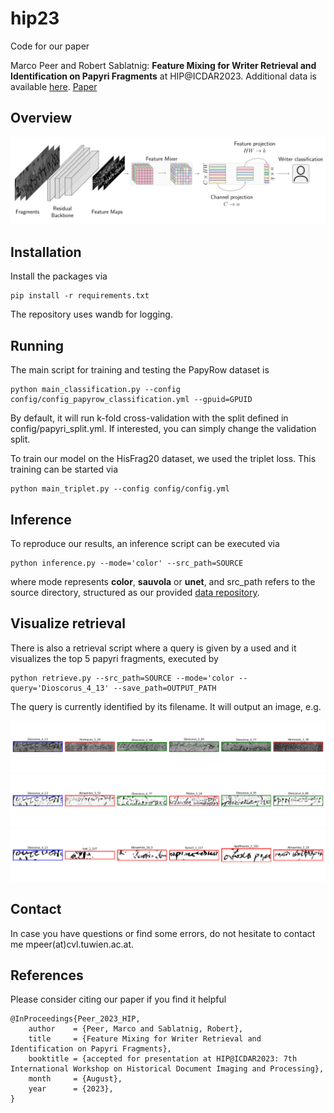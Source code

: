 # hip23
Code for our paper 

Marco Peer and Robert Sablatnig: **Feature Mixing for Writer Retrieval and Identification on Papyri Fragments** at HIP@ICDAR2023. Additional data is available [here](https://github.com/marco-peer/hip23-data). [Paper](https://arxiv.org/abs/2306.12939)

## Overview

![overview](assets/overview_hip.png)  


## Installation

Install the packages via

    pip install -r requirements.txt

The repository uses wandb for logging.

## Running

The main script for training and testing the PapyRow dataset is 

    python main_classification.py --config config/config_papyrow_classification.yml --gpuid=GPUID 

By default, it will run k-fold cross-validation with the split defined in config/papyri_split.yml. If interested, you can simply change the validation split.

To train our model on the HisFrag20 dataset, we used the triplet loss. This training can be started via

    python main_triplet.py --config config/config.yml

## Inference

To reproduce our results, an inference script can be executed via

    python inference.py --mode='color' --src_path=SOURCE

where mode represents **color**, **sauvola** or **unet**, and src_path refers to the source directory, structured as our provided [data repository](https://github.com/marco-peer/hip23-data).

## Visualize retrieval

There is also a retrieval script where a query is given by a used and it visualizes the top 5 papyri fragments, executed by

    python retrieve.py --src_path=SOURCE --mode='color --query='Dioscorus_4_13' --save_path=OUTPUT_PATH

The query is currently identified by its filename. It will output an image, e.g.

![Dioscorus_4_13_color](assets/Dioscorus_4_13_color.png)  
![Dioscorus_4_13_sauvola](assets/Dioscorus_4_13_sauvola.png)  
![Dioscorus_4_13_unet](assets/Dioscorus_4_13_unet.png)  


## Contact
In case you have questions or find some errors, do not hesitate to contact me mpeer(at)cvl.tuwien.ac.at.

## References
Please consider citing our paper if you find it helpful

    @InProceedings{Peer_2023_HIP,
        author    = {Peer, Marco and Sablatnig, Robert},
        title     = {Feature Mixing for Writer Retrieval and Identification on Papyri Fragments},
        booktitle = {accepted for presentation at HIP@ICDAR2023: 7th International Workshop on Historical Document Imaging and Processing},
        month     = {August},
        year      = {2023},
    }

